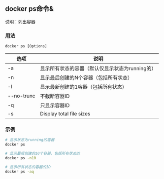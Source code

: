 ## docker ps命令&
说明：列出容器

### 用法
```
docker ps [Options]
```

| 选项 | 说明 |
| --- | --- |
| -a | 显示所有状态的容器（默认仅显示状态为running的） |
| -n | 显示最后创建的N个容器（包括所有状态） |
| -l | 显示最新创建的1容器（包括所有状态） |
| --no-trunc | 不截断容器ID  |
| -q | 只显示容器ID |
| -s | Display total file sizes |

### 示例
```sh
# 显示状态为running的容器
docker ps

# 显示最后创建的10个容器，包括所有状态的
docker ps -n10

# 显示所有状态的容器的ID
docker ps -aq
```